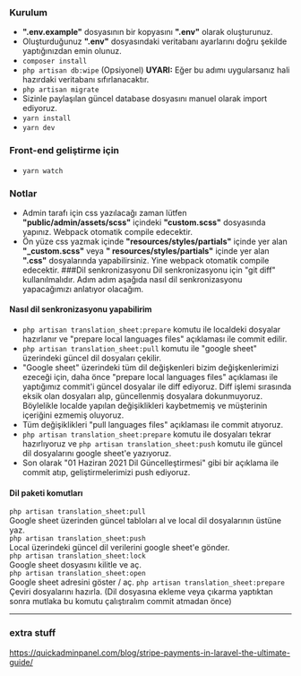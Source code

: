 ### Kurulum

- **".env.example"** dosyasının bir kopyasını **".env"** olarak oluşturunuz.
- Oluşturduğunuz **".env"** dosyasındaki veritabanı ayarlarını doğru şekilde yaptığınızdan emin olunuz.
- `composer install`
- `php artisan db:wipe` (Opsiyonel) **UYARI:** Eğer bu adımı uygularsanız hali hazırdaki veritabanı sıfırlanacaktır.
- `php artisan migrate`
- Sizinle paylaşılan güncel database dosyasını manuel olarak import ediyoruz.
- `yarn install`
- `yarn dev`

### Front-end geliştirme için

- `yarn watch`

### Notlar

- Admin tarafı için css yazılacağı zaman lütfen **"public/admin/assets/scss"** içindeki **"custom.scss"** dosyasında
  yapınız. Webpack otomatik compile edecektir.
- Ön yüze css yazmak içinde **"resources/styles/partials"** içinde yer alan **"_custom.scss"** veya **"
  resources/styles/partials"** içinde yer alan **".css"** dosyalarında yapabilirsiniz. Yine webpack otomatik compile
  edecektir.
###Dil senkronizasyonu
  Dil senkronizasyonu için "git diff" kullanılmalıdır. Adım adım aşağıda nasıl dil senkronizasyonu yapacağımızı anlatıyor olacağım.

#### Nasıl dil senkronizasyonu yapabilirim
- `php artisan translation_sheet:prepare` komutu ile localdeki dosyalar hazırlanır ve "prepare local languages files" açıklaması ile commit edilir.
- `php artisan translation_sheet:pull` komutu ile "google sheet" üzerindeki güncel dil dosyaları çekilir.
- "Google sheet" üzerindeki tüm dil değişkenleri bizim değişkenlerimizi ezeceği için, daha önce "prepare local languages files" açıklaması ile yaptığımız commit'i güncel dosyalar ile diff ediyoruz.
Diff işlemi sırasında eksik olan dosyaları alıp, güncellenmiş dosyalara dokunmuyoruz. Böylelikle localde yapılan değişiklikleri kaybetmemiş ve müşterinin içeriğini ezmemiş oluyoruz.
- Tüm değişiklikleri "pull languages files" açıklaması ile commit atıyoruz.
- `php artisan translation_sheet:prepare` komutu ile dosyaları tekrar hazırlıyoruz ve `php artisan translation_sheet:push` komutu ile güncel dil dosyalarını google sheet'e yazıyoruz.
- Son olarak "01 Haziran 2021 Dil Güncelleştirmesi" gibi bir açıklama ile commit atıp, geliştirmelerimizi push ediyoruz.
  

#### Dil paketi komutları
  `php artisan translation_sheet:pull`  
  Google sheet üzerinden güncel tabloları al ve local dil dosyalarının üstüne yaz.  
  `php artisan translation_sheet:push`  
  Local üzerindeki güncel dil verilerini google sheet'e gönder.  
  `php artisan translation_sheet:lock`  
  Google sheet dosyasını kilitle ve aç.  
  `php artisan translation_sheet:open`  
  Google sheet adresini göster / aç.
  `php artisan translation_sheet:prepare`  
  Çeviri dosyalarını hazırla. (Dil dosyasına ekleme veya çıkarma yaptıktan sonra mutlaka bu komutu çalıştıralım commit
  atmadan önce)

---

### extra stuff

https://quickadminpanel.com/blog/stripe-payments-in-laravel-the-ultimate-guide/
